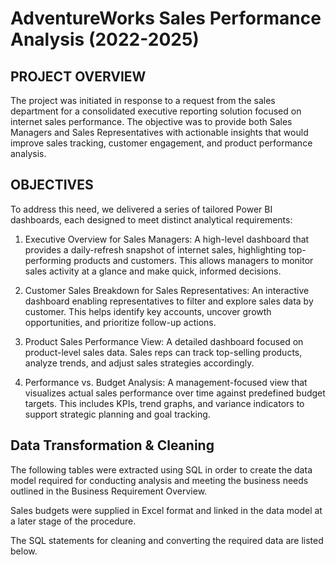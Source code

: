 # AdventureWorks Sales Performance Analysis (2022-2025)

## PROJECT OVERVIEW

The project was initiated in response to a request from the sales department for a consolidated executive reporting solution focused on internet sales performance. The objective was to provide both Sales Managers and Sales Representatives with actionable insights that would improve sales tracking, customer engagement, and product performance analysis.


## OBJECTIVES

To address this need, we delivered a series of tailored Power BI dashboards, each designed to meet distinct analytical requirements:

  1. Executive Overview for Sales Managers: A high-level dashboard that provides a daily-refresh snapshot of internet sales, highlighting top-performing products and customers. This           allows managers to monitor sales activity at a glance and make quick, informed decisions.

  2. Customer Sales Breakdown for Sales Representatives: An interactive dashboard enabling representatives to filter and explore sales data by customer. This helps identify key accounts,      uncover growth opportunities, and prioritize follow-up actions.

  3. Product Sales Performance View: A detailed dashboard focused on product-level sales data. Sales reps can track top-selling products, analyze trends, and adjust sales strategies           accordingly.

  4. Performance vs. Budget Analysis: A management-focused view that visualizes actual sales performance over time against predefined budget targets. This includes KPIs, trend graphs,         and variance indicators to support strategic planning and goal tracking.


## Data Transformation & Cleaning
 The following tables were extracted using SQL in order to create the data model required for conducting analysis and meeting the business needs outlined in the Business Requirement Overview.

 Sales budgets were supplied in Excel format and linked in the data model at a later stage of the procedure.

 The SQL statements for cleaning and converting the required data are listed below.
